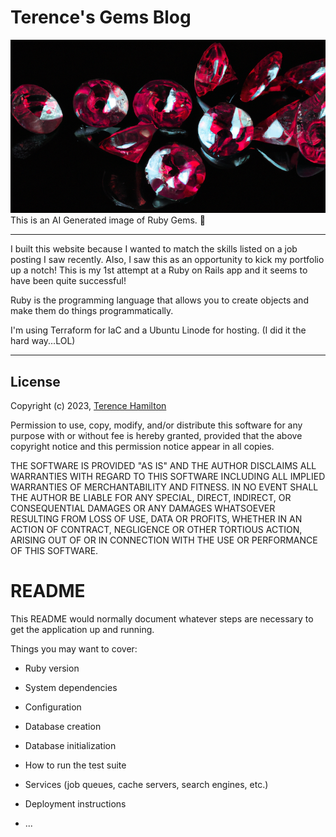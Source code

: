 Terence's Gems Blog
==================

![AI Generated Rubies](app/assets/images/rubies.png)
This is an AI Generated image of Ruby Gems. 💎

---

I built this website because I wanted to match the skills listed on a job posting I saw recently. Also, I saw this as an opportunity to kick my portfolio up a notch!
This is my 1st attempt at a Ruby on Rails app and it seems to have been quite successful!

Ruby is the programming language that allows you to create objects and make them do things programmatically.

I'm using Terraform for IaC and a Ubuntu Linode for hosting. (I did it the hard way...LOL) 

---

## License

Copyright (c) 2023, [Terence Hamilton](http://terencehamilton.com)

Permission to use, copy, modify, and/or distribute this software for any purpose with or without fee is hereby granted, provided that the above copyright notice and this permission notice appear in all copies.

THE SOFTWARE IS PROVIDED "AS IS" AND THE AUTHOR DISCLAIMS ALL WARRANTIES WITH REGARD TO THIS SOFTWARE INCLUDING ALL IMPLIED WARRANTIES OF MERCHANTABILITY AND FITNESS. IN NO EVENT SHALL THE AUTHOR BE LIABLE FOR ANY SPECIAL, DIRECT, INDIRECT, OR CONSEQUENTIAL DAMAGES OR ANY DAMAGES WHATSOEVER RESULTING FROM LOSS OF USE, DATA OR PROFITS, WHETHER IN AN ACTION OF CONTRACT, NEGLIGENCE OR OTHER TORTIOUS ACTION, ARISING OUT OF OR IN CONNECTION WITH THE USE OR PERFORMANCE OF THIS SOFTWARE.

# README

This README would normally document whatever steps are necessary to get the
application up and running.

Things you may want to cover:

* Ruby version

* System dependencies

* Configuration

* Database creation

* Database initialization

* How to run the test suite

* Services (job queues, cache servers, search engines, etc.)

* Deployment instructions

* ...
